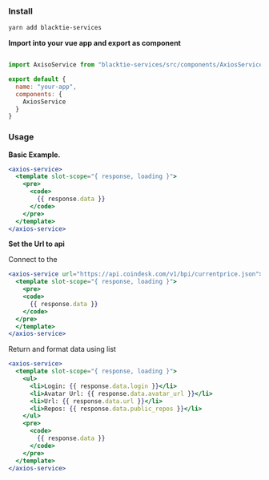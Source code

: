 ### Install

``` bash
yarn add blacktie-services

```

**Import into your vue app and export as component**

```js static

import AxisoService from "blacktie-services/src/components/AxiosService.vue";

export default {
  name: "your-app",
  components: {
    AxiosService
  }
}

```

### Usage

**Basic Example.**

```jsx
<axios-service>
  <template slot-scope="{ response, loading }">
    <pre>
      <code>
        {{ response.data }}
      </code>
    </pre>
  </template>
</axios-service>
```

**Set the Url to api**

Connect to the

```jsx
<axios-service url="https://api.coindesk.com/v1/bpi/currentprice.json">
  <template slot-scope="{ response, loading }">
    <pre>
    <code>
      {{ response.data }}
    </code>
  </pre>
  </template>
</axios-service>
```

Return and format data using list

```jsx
<axios-service>
  <template slot-scope="{ response, loading }">
    <ul>
      <li>Login: {{ response.data.login }}</li>
      <li>Avatar Url: {{ response.data.avatar_url }}</li>
      <li>Url: {{ response.data.url }}</li>
      <li>Repos: {{ response.data.public_repos }}</li>
    </ul>
    <pre>
      <code>
        {{ response.data }}
      </code>
    </pre>
  </template>
</axios-service>
```
